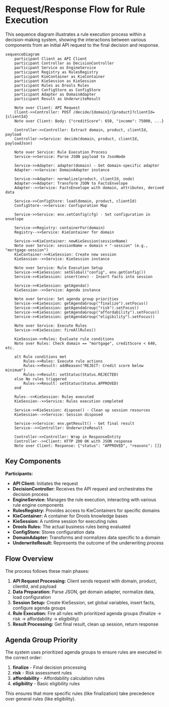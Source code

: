 # Request/Response Flow for Rule Execution

This sequence diagram illustrates a rule execution process within a decision-making system, showing the interactions between various components from an initial API request to the final decision and response.

```mermaid
sequenceDiagram
    participant Client as API Client
    participant Controller as DecisionController
    participant Service as EngineService
    participant Registry as RulesRegistry
    participant KieContainer as KieContainer
    participant KieSession as KieSession
    participant Rules as Drools Rules
    participant ConfigStore as ConfigStore
    participant Adapter as DomainAdapter
    participant Result as UnderwriteResult

    Note over Client: API Request
    Client->>Controller: POST /decide/{domain}/{product}?clientId={clientId}
    Note over Client: Body: {"creditScore": 650, "income": 75000, ...}
    
    Controller->>Controller: Extract domain, product, clientId, payload
    Controller->>Service: decide(domain, product, clientId, payloadJson)
    
    Note over Service: Rule Execution Process
    Service->>Service: Parse JSON payload to JsonNode
    
    Service->>Adapter: adapter(domain) - Get domain-specific adapter
    Adapter-->>Service: DomainAdapter instance
    
    Service->>Adapter: normalize(product, clientId, node)
    Adapter->>Adapter: Transform JSON to FactsEnvelope
    Adapter-->>Service: FactsEnvelope with domain, attributes, derived data
    
    Service->>ConfigStore: load(domain, product, clientId)
    ConfigStore-->>Service: Configuration Map
    
    Service->>Service: env.setConfig(cfg) - Set configuration in envelope
    
    Service->>Registry: containerFor(domain)
    Registry-->>Service: KieContainer for domain
    
    Service->>KieContainer: newKieSession(sessionName)
    Note over Service: sessionName = domain + "-session" (e.g., "mortgage-session")
    KieContainer->>KieSession: Create new session
    KieSession-->>Service: KieSession instance
    
    Note over Service: Rule Execution Setup
    Service->>KieSession: setGlobal("config", env.getConfig())
    Service->>KieSession: insert(env) - Insert facts into session
    
    Service->>KieSession: getAgenda()
    KieSession-->>Service: Agenda instance
    
    Note over Service: Set agenda group priorities
    Service->>KieSession: getAgendaGroup("finalize").setFocus()
    Service->>KieSession: getAgendaGroup("risk").setFocus()
    Service->>KieSession: getAgendaGroup("affordability").setFocus()
    Service->>KieSession: getAgendaGroup("eligibility").setFocus()
    
    Note over Service: Execute Rules
    Service->>KieSession: fireAllRules()
    
    KieSession->>Rules: Evaluate rule conditions
    Note over Rules: Check domain == "mortgage", creditScore < 640, etc.
    
    alt Rule conditions met
        Rules->>Rules: Execute rule actions
        Rules->>Result: addReason("REJECT: Credit score below minimum")
        Rules->>Result: setStatus(Status.REJECTED)
    else No rules triggered
        Rules->>Result: setStatus(Status.APPROVED)
    end
    
    Rules-->>KieSession: Rules executed
    KieSession-->>Service: Rules execution completed
    
    Service->>KieSession: dispose() - Clean up session resources
    KieSession-->>Service: Session disposed
    
    Service->>Service: env.getResult() - Get final result
    Service-->>Controller: UnderwriteResult
    
    Controller->>Controller: Wrap in ResponseEntity
    Controller-->>Client: HTTP 200 OK with JSON response
    Note over Client: Response: {"status": "APPROVED", "reasons": []}
```

## Key Components

**Participants:**
- **API Client:** Initiates the request
- **DecisionController:** Receives the API request and orchestrates the decision process
- **EngineService:** Manages the rule execution, interacting with various rule engine components
- **RulesRegistry:** Provides access to KieContainers for specific domains
- **KieContainer:** A container for Drools knowledge bases
- **KieSession:** A runtime session for executing rules
- **Drools Rules:** The actual business rules being evaluated
- **ConfigStore:** Stores configuration data
- **DomainAdapter:** Transforms and normalizes data specific to a domain
- **UnderwriteResult:** Represents the outcome of the underwriting process

## Flow Overview

The process follows these main phases:

1. **API Request Processing:** Client sends request with domain, product, clientId, and payload
2. **Data Preparation:** Parse JSON, get domain adapter, normalize data, load configuration
3. **Session Setup:** Create KieSession, set global variables, insert facts, configure agenda groups
4. **Rule Execution:** Fire all rules with prioritized agenda groups (finalize → risk → affordability → eligibility)
5. **Result Processing:** Get final result, clean up session, return response

## Agenda Group Priority

The system uses prioritized agenda groups to ensure rules are executed in the correct order:
1. **finalize** - Final decision processing
2. **risk** - Risk assessment rules
3. **affordability** - Affordability calculation rules
4. **eligibility** - Basic eligibility rules

This ensures that more specific rules (like finalization) take precedence over general rules (like eligibility).
